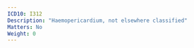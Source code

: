 ```yaml
---
ICD10: I312
Description: "Haemopericardium, not elsewhere classified"
Matters: No
Weight: 0
---
```


